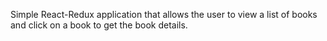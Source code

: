 Simple React-Redux application that allows the user to view a list of books and click on a book to get the book details.
